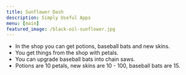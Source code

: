 ```yaml
---
title: Sunflower Dash
description: Simply Useful Apps
menu: [main]
featured_image: /black-oil-sunflower.jpg
---
```


- In the shop you can get potions, baseball bats and new skins.
- You get things from the shop with petals.
- You can upgrade baseball bats into chain saws.
- Potions are 10 petals, new skins are 10 - 100, baseball bats are 15.
